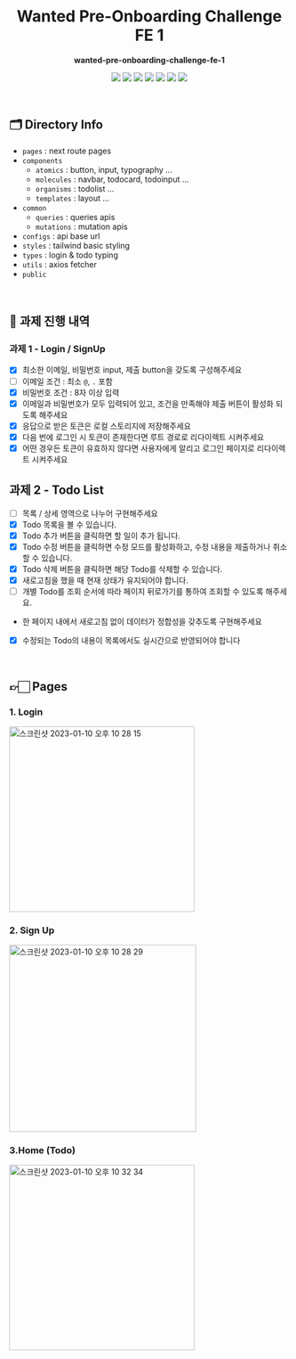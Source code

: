 <div align="center">

# Wanted Pre-Onboarding Challenge FE 1

<b> wanted-pre-onboarding-challenge-fe-1 </b>

<p align="center">
  <img src="https://img.shields.io/badge/React-v18.2.0-61DAFB?style=flat&logo=React&logoColor=white&style=for-the-badge"/> 
  <img src="https://img.shields.io/badge/Typescript-v4.9.4-3178C6?style=flat&logo=typescript&logoColor=white"/>
  <img src="https://img.shields.io/badge/Next.JS-v13.1.0-000000?style=flat&logo=Next.js&logoColor=white"/>
  <img src="https://img.shields.io/badge/Tailwind-v3.2.4-06B6D4?style=flat&logo=TailwindCSS&logoColor=white"/>
  <img src="https://img.shields.io/badge/React%20Query-v4.20.4-FF4154?style=flat&logo=React Query&logoColor=white"/>
  <img src="https://img.shields.io/badge/Tailwind-v3.2.4-06B6D4?style=flat&logo=TailwindCSS&logoColor=white"/>
  <img src="https://img.shields.io/badge/Axios-v1.2.1-5A29E4?style=flat&logo=Axios&logoColor=white"/>
</p>

<br />

</div>

## 🗂️ Directory Info

- `pages` : next route pages
- `components`
  - `atomics` : button, input, typography ...
  - `molecules` : navbar, todocard, todoinput ...
  - `organisms` : todolist ...
  - `templates` : layout ...
- `common`
  - `queries` : queries apis
  - `mutations` : mutation apis
- `configs` : api base url
- `styles` : tailwind basic styling
- `types` : login & todo typing
- `utils` : axios fetcher
- `public`

<br />

## 📌 과제 진행 내역

### 과제 1 - Login / SignUp

- [x] 최소한 이메일, 비밀번호 input, 제출 button을 갖도록 구성해주세요
- [ ] 이메일 조건 : 최소 `@`, `.` 포함
- [x] 비밀번호 조건 : 8자 이상 입력
- [x] 이메일과 비밀번호가 모두 입력되어 있고, 조건을 만족해야 제출 버튼이 활성화 되도록 해주세요
- [x] 응답으로 받은 토큰은 로컬 스토리지에 저장해주세요
- [x] 다음 번에 로그인 시 토큰이 존재한다면 루트 경로로 리다이렉트 시켜주세요
- [x] 어떤 경우든 토큰이 유효하지 않다면 사용자에게 알리고 로그인 페이지로 리다이렉트 시켜주세요

## 과제 2 - Todo List

- [ ] 목록 / 상세 영역으로 나누어 구현해주세요
- [x] Todo 목록을 볼 수 있습니다.
- [x] Todo 추가 버튼을 클릭하면 할 일이 추가 됩니다.
- [x] Todo 수정 버튼을 클릭하면 수정 모드를 활성화하고, 수정 내용을 제출하거나 취소할 수 있습니다.
- [x] Todo 삭제 버튼을 클릭하면 해당 Todo를 삭제할 수 있습니다.
- [x] 새로고침을 했을 때 현재 상태가 유지되어야 합니다.
- [ ] 개별 Todo를 조회 순서에 따라 페이지 뒤로가기를 통하여 조회할 수 있도록 해주세요.
- 한 페이지 내에서 새로고침 없이 데이터가 정합성을 갖추도록 구현해주세요
- [x] 수정되는 Todo의 내용이 목록에서도 실시간으로 반영되어야 합니다

<br />

## 👉🏻 Pages

### 1. Login

<img width="333" alt="스크린샷 2023-01-10 오후 10 28 15" src="https://user-images.githubusercontent.com/44767362/211566127-be377d3d-3b42-439e-8142-82f1dd161ae5.png">

<br />

### 2. Sign Up

<img width="336" alt="스크린샷 2023-01-10 오후 10 28 29" src="https://user-images.githubusercontent.com/44767362/211566144-15cbb116-489a-48dc-a820-4b86979656e0.png">

<br />

### 3.Home (Todo)

<img width="333" alt="스크린샷 2023-01-10 오후 10 32 34" src="https://user-images.githubusercontent.com/44767362/211566153-cc5341a8-c494-48be-8535-7516f286538b.png">

<br />
